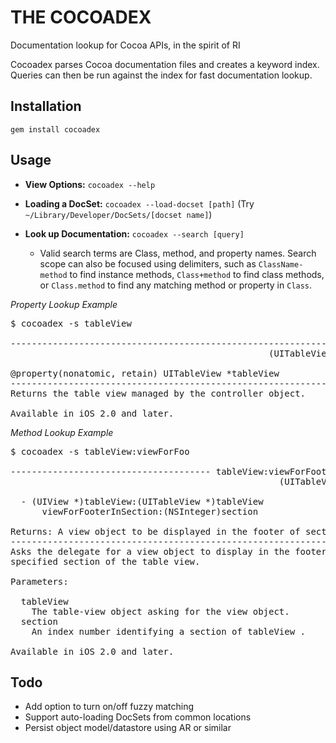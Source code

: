 # THE COCOADEX

Documentation lookup for Cocoa APIs, in the spirit of RI

Cocoadex parses Cocoa documentation files and creates a keyword index. Queries can then be run against the index for fast documentation lookup.

## Installation

    gem install cocoadex

## Usage

 - **View Options:** `cocoadex --help`

 - **Loading a DocSet:** `cocoadex --load-docset [path]` (Try `~/Library/Developer/DocSets/[docset name]`)

 - **Look up Documentation:** `cocoadex --search [query]`
   - Valid search terms are Class, method, and property names. Search scope can also be focused using delimiters, such as `ClassName-method` to find instance methods, `Class+method` to find class methods, or `Class.method` to find any matching method or property in `Class`.


*Property Lookup Example*

<pre>
$ cocoadex -s tableView

-------------------------------------------------------------- tableView
                                                 (UITableViewController)

@property(nonatomic, retain) UITableView *tableView
------------------------------------------------------------------------
Returns the table view managed by the controller object.

Available in iOS 2.0 and later.
</pre>


*Method Lookup Example*

<pre>
$ cocoadex -s tableView:viewForFoo

-------------------------------------- tableView:viewForFooterInSection:
                                                   (UITableViewDelegate)

  - (UIView *)tableView:(UITableView *)tableView
      viewForFooterInSection:(NSInteger)section

Returns: A view object to be displayed in the footer of section .
------------------------------------------------------------------------
Asks the delegate for a view object to display in the footer of the
specified section of the table view.

Parameters:

  tableView
    The table-view object asking for the view object.
  section
    An index number identifying a section of tableView .

Available in iOS 2.0 and later.
</pre>

## Todo

 - Add option to turn on/off fuzzy matching
 - Support auto-loading DocSets from common locations
 - Persist object model/datastore using AR or similar
